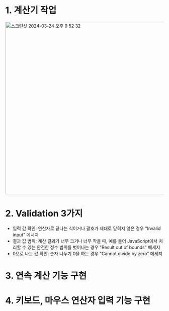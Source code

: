 # 1. 계산기 작업
<img width="548" alt="스크린샷 2024-03-24 오후 9 52 32" src="https://github.com/ted0729/Typescript_Calculator/assets/138233242/1c3299c0-a040-4a7f-b704-642d542f1d68">

# 2. Validation 3가지
* 입력 값 확인: 연산자로 끝나는 식이거나 괄호가 제대로 닫히지 않은 경우 "Invalid input" 메시지
* 결과 값 범위: 계산 결과가 너무 크거나 너무 작을 때, 예를 들어 JavaScript에서 처리할 수 있는 안전한 정수 범위를 벗어나는 경우 "Result out of bounds" 메세지
* 0으로 나눈 값 확인: 숫자 나누기 0을 하는 경우 "Cannot divide by zero" 메세지

# 3. 연속 계산 기능 구현
# 4. 키보드, 마우스 연산자 입력 기능 구현
